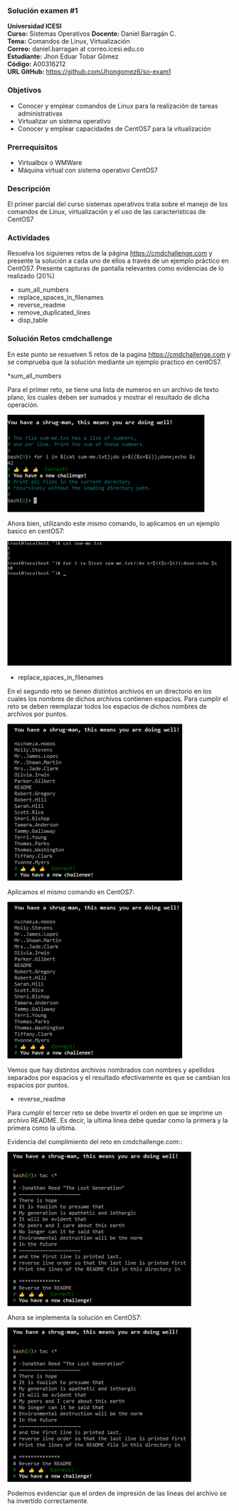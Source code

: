 ### Solución examen #1
**Universidad ICESI**  
**Curso:** Sistemas Operativos 
**Docente:** Daniel Barragán C.  
**Tema:** Comandos de Linux, Virtualización  
**Correo:** daniel.barragan at correo.icesi.edu.co  
**Estudiante:** Jhon Eduar Tobar Gómez  
**Código:** A00316212  
**URL GitHub:** https://github.com/Jhongomez6/so-exam1 

### Objetivos
* Conocer y emplear comandos de Linux para la realización de tareas administrativas
* Virtualizar un sistema operativo
* Conocer y emplear capacidades de CentOS7 para la vitualización

### Prerrequisitos
* Virtualbox o WMWare
* Máquina virtual con sistema operativo CentOS7

### Descripción
El primer parcial del curso sistemas operativos trata sobre el manejo de los comandos de Linux, virtualización y el uso de las características de CentOS7

### Actividades

Resuelva los siguienes retos de la página https://cmdchallenge.com y presente la solución a cada uno de ellos a través de un ejemplo práctico en CentOS7. Presente capturas de pantalla relevantes como evidencias de lo realizado (20%)
  * sum_all_numbers
  * replace_spaces_in_filenames
  * reverse_readme
  * remove_duplicated_lines
  * disp_table
  
  ### **Solución Retos cmdchallenge**
 
  
  En este punto se resuelven 5 retos de la pagina https://cmdchallenge.com y se comprueba que la solución mediante un ejemplo practico en centOS7. 
  
 *sum_all_numbers
 
 Para el primer reto, se tiene una lista de numeros en un archivo de texto plano, los cuales deben ser sumados y mostrar el resultado de dicha operación.

![GitHub Logo2](Resources/sum.reto.PNG)
 
 Ahora bien, utilizando este mismo comando, lo aplicamos en un ejemplo basico en centOS7:
 
 ![GitHub Logo2](Resources/sum.PNG)

* replace_spaces_in_filenames

En el segundo reto se tienen distintos archivos en un directorio en los cuales los nombres de dichos archivos contienen espacios. Para cumplir el reto se deben reemplazar todos los espacios de dichos nombres de archivos por puntos.

![GitHub Logo2](Resources/replace.reto.PNG)

Aplicamos el mismo comando en CentOS7:

![GitHub Logo2](Resources/replace.reto.PNG)

Vemos que hay distintos archivos nombrados con nombres y apellidos separados por espacios y el resultado efectivamente es que se cambian los espacios por puntos.

  * reverse_readme
  
  Para cumplir el tercer reto se debe invertir el orden en que se imprime un archivo README. Es decir, la ultima linea debe quedar como la primera y la primera como la ultima.
  
  Evidencia del cumplimiento del reto en cmdchallenge.com::
  
  ![GitHub Logo2](Resources/Reverse.reto.PNG)
  
  Ahora se implementa la solución en CentOS7:
  
  ![GitHub Logo2](Resources/reverse.reto.PNG)
  
  Podemos evidenciar que el orden de impresión de las lineas del archivo se ha invertido correctamente.
  
  




 
 
 


 
